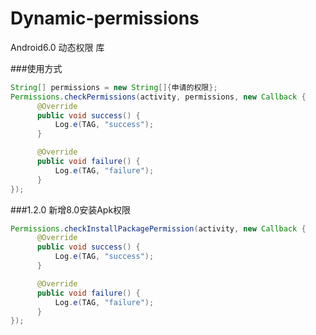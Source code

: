 # Dynamic-permissions
Android6.0 动态权限 库

###使用方式
~~~java
String[] permissions = new String[]{申请的权限};
Permissions.checkPermissions(activity, permissions, new Callback {
      @Override
      public void success() {
          Log.e(TAG, "success");
      }

      @Override
      public void failure() {
          Log.e(TAG, "failure");
      }
});
~~~

###1.2.0
新增8.0安装Apk权限
~~~java
Permissions.checkInstallPackagePermission(activity, new Callback {
      @Override
      public void success() {
          Log.e(TAG, "success");
      }

      @Override
      public void failure() {
          Log.e(TAG, "failure");
      }
});
~~~
